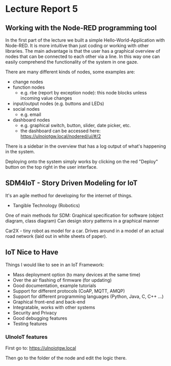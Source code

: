 # Lecture Report 5

## Working with the Node-RED programming tool

In the first part of the lecture we built a simple Hello-World-Application with Node-RED. It is more intuitive than just coding or working with other libraries. The main advantage is that the user has a graphical overview of nodes that can be connected to each other via a line. In this way one can easily comprehend the functionality of the system in one gaze.

There are many different kinds of nodes, some examples are:
- change nodes
- function nodes
    - e.g. rbe (report by exception node): this node blocks unless incoming value changes
- input/output nodes (e.g. buttons and LEDs)
- social nodes
    - e.g. email
- dashboard nodes
    - e.g. graphical switch, button, slider, date picker, etc.
    - the dashboard can be accessed here: https://ulnoiotgw.local/nodered/ui/#/2

There is a sidebar in the overview that has a log output of what's happening in the system.

Deploying onto the system simply works by clicking on the red "Deploy" button on the top right in the user interface.

## SDM4IoT - Story Driven Modeling for IoT

It's an agile method for developing for the internet of things. 

- Tangible Technology (Robotics)

One of main methods for SDM: Graphical specification for software (object diagram, class diagram)
Can design story patterns in a graphical manner

Car2X - tiny robot as model for a car. Drives around in a model of an actual road network (laid out in white sheets of paper).

## IoT Nice to Have

Things I would like to see in an IoT Framework:

- Mass deployment option (to many devices at the same time)
- Over the air flashing of firmware (for updating)
- Good documentation, example tutorials
- Support for different protocols (CoAP, MQTT, AMQP)
- Support for different programming languages (Python, Java, C, C++ ...)
- Graphical front-end and back-end
- Integratable, works with other systems
- Security and Privacy
- Good debugging features
- Testing features

### UlnoIoT features

First go to: https://ulnoiotgw.local

Then go to the folder of the node and edit the logic there.




